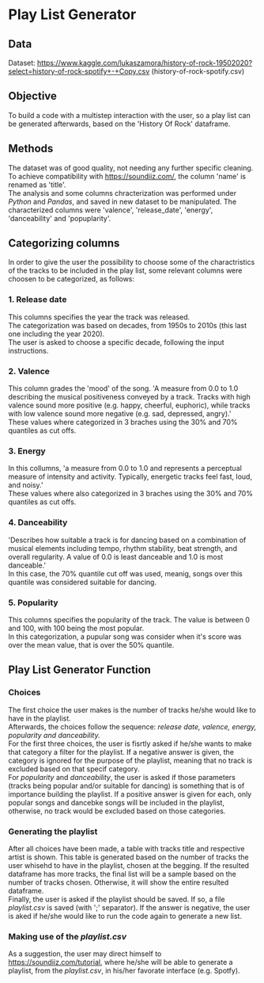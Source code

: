 # Play List Generator

## Data ##
Dataset: https://www.kaggle.com/lukaszamora/history-of-rock-19502020?select=history-of-rock-spotify+-+Copy.csv (history-of-rock-spotify.csv) <br />

## Objective ##
To build a code with a multistep interaction with the user, so a play list can be generated afterwards, based on the 'History Of Rock' dataframe.

## Methods ##
The dataset was of good quality, not needing any further specific cleaning. To achieve compatibility with https://soundiiz.com/, the column 'name' is renamed as 'title'.<br />
The analysis and some columns chracterization was performed under *Python* and *Pandas*, and saved in new dataset to be manipulated. The characterized columns were 'valence', 'release_date', 'energy', 'danceability' and 'popuplarity'.

## Categorizing columns ##
In order to give the user the possibility to choose some of the charactristics of the tracks to be included in the play list, some relevant columns were choosen to be categorized, as follows:

### 1. Release date  ###
This columns specifies the year the track was released.<br />
The categorization was based on decades, from 1950s to 2010s (this last one including the year 2020).<br />
The user is asked to choose a specific decade, following the input instructions.

### 2. Valence ###
This column grades the 'mood' of the song. 'A measure from 0.0 to 1.0 describing the musical positiveness conveyed by a track. Tracks with high valence sound more positive (e.g. happy, cheerful, euphoric), while tracks with low valence sound more negative (e.g. sad, depressed, angry).'<br />
These values where categorized in 3 braches using the 30% and 70% quantiles as cut offs.

### 3. Energy ###
In this collumns, 'a measure from 0.0 to 1.0 and represents a perceptual measure of intensity and activity. Typically, energetic tracks feel fast, loud, and noisy.'<br />
These values where also categorized in 3 braches using the 30% and 70% quantiles as cut offs.

### 4. Danceability ###
'Describes how suitable a track is for dancing based on a combination of musical elements including tempo, rhythm stability, beat strength, and overall regularity. A value of 0.0 is least danceable and 1.0 is most danceable.'<br />
In this case, the 70% quantile cut off was used, meanig, songs over this quantile was considered suitable for dancing.

### 5. Popularity ###
This columns specifies the popularity of the track. The value is between 0 and 100, with 100 being the most popular.<br />
In this categorization, a pupular song was consider when it's score was over the mean value, that is over the 50% quantile.

## Play List Generator Function ##

### Choices ###
The first choice the user makes is the number of tracks he/she would like to have in the playlist.<br />
Afterwards, the choices follow the sequence: *release date, valence, energy, popularity and danceability.*<br />
For the first three choices, the user is fisrtly asked if he/she wants to make that category a filter for the playlist. If a negative answer is given, the category is ignored for the purpose of the playlist, meaning that no track is excluded based on that specif category.<br />
For *popularity* and *danceability*, the user is asked if those parameters (tracks being popular and/or suitable for dancing) is something that is of importance building the playlist. If a positive answer is given for each, only popular songs and dancebke songs will be included in the playlist, otherwise, no track would be excluded based on those categories.<br />

### Generating the playlist ###

After all choices have been made, a table with tracks title and respective artist is shown. This table is generated based on the number of tracks the user whisehd to have in the playlist, chosen at the begging. If the resulted dataframe has more tracks, the final list will be a sample based on the number of tracks chosen. Otherwise, it will show the entire resulted dataframe. <br />
Finally, the user is asked if the playlist should be saved. If so, a file *playlist.csv* is saved (with ';' separator). If the answer is negative, the user is aked if he/she would like to run the code again to generate a new list.

### Making use of the *playlist.csv* ###
As a suggestion, the user may direct himself to https://soundiiz.com/tutorial, where he/she will be able to generate a playlist, from the *playlist.csv*, in his/her favorate interface (e.g. Spotfy).



